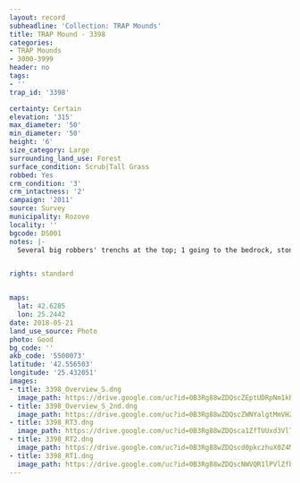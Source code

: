 ```yaml
---
layout: record
subheadline: 'Collection: TRAP Mounds'
title: TRAP Mound - 3398
categories:
- TRAP Mounds
- 3000-3999
header: no
tags:
- ''
trap_id: '3398'

certainty: Certain
elevation: '315'
max_diameter: '50'
min_diameter: '50'
height: '6'
size_category: Large
surrounding_land_use: Forest
surface_condition: Scrub|Tall Grass
robbed: Yes
crm_condition: '3'
crm_intactness: '2'
campaign: '2011'
source: Survey
municipality: Rozovo
locality: ''
bgcode: DS001
notes: |-
  Several big robbers' trenchs at the top; 1 going to the bedrock, stones from the chamber are visible on the surface; According to the land owner a copper axe has been found approx. 10 years ago. In the nearby rose fields ceramic shreds have been found (uknown period); nothing visible on the surface at the moment;.


rights: standard


maps:
  lat: 42.6285
  lon: 25.2442
date: 2018-05-21
land_use_source: Photo
photo: Good
bg_code: ''
akb_code: '5500073'
latitude: '42.556503'
longitude: '25.432051'
images:
- title: 3398_Overview_S.dng
  image_path: https://drive.google.com/uc?id=0B3Rg88wZDQscZEptUDRpNm1kRWM
- title: 3398_Overview_S_2nd.dng
  image_path: https://drive.google.com/uc?id=0B3Rg88wZDQscZWNYalgtMmVHZm8
- title: 3398_RT3.dng
  image_path: https://drive.google.com/uc?id=0B3Rg88wZDQsca1ZfTUUxd3VlTUk
- title: 3398_RT2.dng
  image_path: https://drive.google.com/uc?id=0B3Rg88wZDQscd0pkczhuX0Z4MzA
- title: 3398_RT1.dng
  image_path: https://drive.google.com/uc?id=0B3Rg88wZDQscNWVQR1lPVlZfbms
---
```

